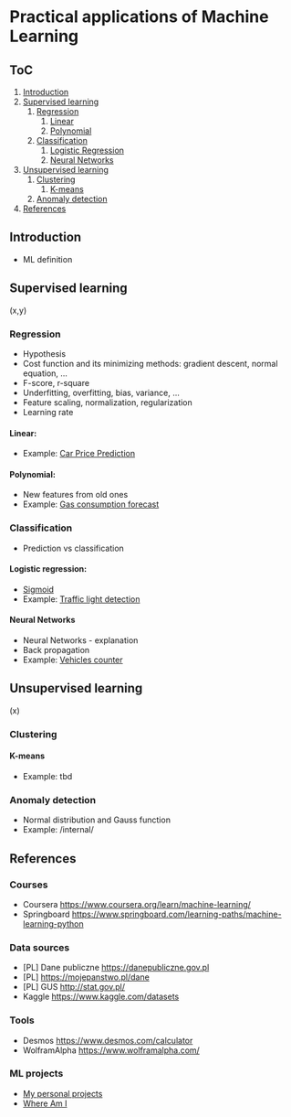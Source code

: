 
# Practical applications of Machine Learning

## ToC
1. [Introduction](#introduction)
1. [Supervised learning](#supervised-learning)
    1. [Regression](#regression)
        1. [Linear](#linear)
        1. [Polynomial](#polynomial)
    1. [Classification](#classification)
        1. [Logistic Regression](#logistic-regression)
        1. [Neural Networks](#neural-networks)
1. [Unsupervised learning](#unsupervised-learning)
    1. [Clustering](#clustering)
        1. [K-means](#k-means)
    1. [Anomaly detection](anomaly-detection)
1. [References](#references)

## Introduction
- ML definition

## Supervised learning
(x,y)
### Regression
- Hypothesis
- Cost function and its minimizing methods: gradient descent, normal equation, ...
- F-score, r-square
- Underfitting, overfitting, bias, variance, ...
- Feature scaling, normalization, regularization
- Learning rate 
#### Linear: 
- Example: [Car Price Prediction](https://github.com/tomekceszke/car-price-prediction)
#### Polynomial: 
- New features from old ones
- Example: [Gas consumption forecast](https://github.com/tomekceszke/gas-consumption-forecast) 
### Classification
- Prediction vs classification
#### Logistic regression:
- [Sigmoid](https://en.wikipedia.org/wiki/Sigmoid_function)
- Example: [Traffic light detection](https://github.com/tomekceszke/traffic-light-detection) 
#### Neural Networks
- Neural Networks - explanation
- Back propagation
- Example: [Vehicles counter](https://github.com/tomekceszke/vehicles-counter)

## Unsupervised learning
(x)
### Clustering
#### K-means
- Example: tbd 
### Anomaly detection
- Normal distribution and Gauss function  
- Example: /internal/
## References
### Courses
- Coursera https://www.coursera.org/learn/machine-learning/
- Springboard https://www.springboard.com/learning-paths/machine-learning-python 
### Data sources
- [PL] Dane publiczne https://danepubliczne.gov.pl  
- [PL] https://mojepanstwo.pl/dane
- [PL] GUS http://stat.gov.pl/
- Kaggle https://www.kaggle.com/datasets    

### Tools
- Desmos https://www.desmos.com/calculator
- WolframAlpha https://www.wolframalpha.com/

### ML projects
- [My personal projects](https://github.com/tomekceszke?utf8=%E2%9C%93&tab=repositories&q=machine-learning)
- [Where Am I](https://github.com/kootenpv/whereami)